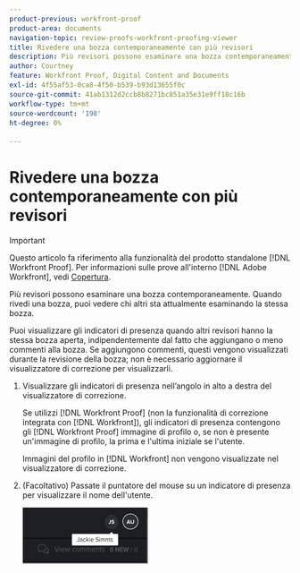 ```yaml
---
product-previous: workfront-proof
product-area: documents
navigation-topic: review-proofs-workfront-proofing-viewer
title: Rivedere una bozza contemporaneamente con più revisori
description: Più revisori possono esaminare una bozza contemporaneamente. Quando rivedi una bozza, puoi vedere chi altri sta attualmente esaminando la stessa bozza.
author: Courtney
feature: Workfront Proof, Digital Content and Documents
exl-id: 4f55af53-0ca8-4f50-b539-b93d13655f0c
source-git-commit: 41ab1312d2ccb8b8271bc851a35e31e9ff18c16b
workflow-type: tm+mt
source-wordcount: '198'
ht-degree: 0%

---
```


# Rivedere una bozza contemporaneamente con più revisori

>[!IMPORTANT]
>
>Questo articolo fa riferimento alla funzionalità del prodotto standalone [!DNL Workfront Proof]. Per informazioni sulle prove all&#39;interno [!DNL Adobe Workfront], vedi [Copertura](../../../review-and-approve-work/proofing/proofing.md).

Più revisori possono esaminare una bozza contemporaneamente. Quando rivedi una bozza, puoi vedere chi altri sta attualmente esaminando la stessa bozza.

Puoi visualizzare gli indicatori di presenza quando altri revisori hanno la stessa bozza aperta, indipendentemente dal fatto che aggiungano o meno commenti alla bozza. Se aggiungono commenti, questi vengono visualizzati durante la revisione della bozza; non è necessario aggiornare il visualizzatore di correzione per visualizzarli.

1. Visualizzare gli indicatori di presenza nell’angolo in alto a destra del visualizzatore di correzione.

   Se utilizzi [!DNL Workfront Proof] (non la funzionalità di correzione integrata con [!DNL Workfront]), gli indicatori di presenza contengono gli [!DNL Workfront Proof] immagine di profilo o, se non è presente un&#39;immagine di profilo, la prima e l&#39;ultima iniziale se l&#39;utente.

   Immagini del profilo in [!DNL Workfront] non vengono visualizzate nel visualizzatore di correzione.

1. (Facoltativo) Passate il puntatore del mouse su un indicatore di presenza per visualizzare il nome dell&#39;utente.

   ![](assets/proof-presence.png)
